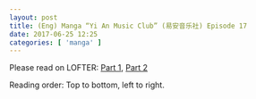 ```yaml
---
layout: post
title: (Eng) Manga “Yi An Music Club” (易安音乐社) Episode 17
date: 2017-06-25 12:25
categories: [ 'manga' ]
---
```


Please read on LOFTER: [Part 1](http://quadrifolium.lofter.com/post/1d4edd3a_104dd609), [Part 2](http://quadrifolium.lofter.com/post/1d4edd3a_104dd60a)

Reading order: Top to bottom, left to right.
